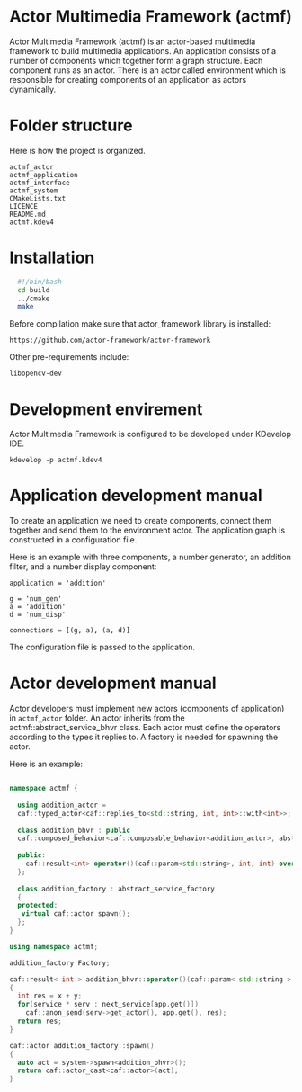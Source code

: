Actor Multimedia Framework (actmf)
===============================

Actor Multimedia Framework (actmf) is an actor-based multimedia framework to build multimedia applications. An application consists of a number of components which together form a graph structure. Each component runs as an actor. There is an actor called environment which is responsible for creating components of an application as actors dynamically.


Folder structure
===================

Here is how the project is organized.

	actmf_actor
	actmf_application
	actmf_interface
	actmf_system
	CMakeLists.txt
	LICENCE
	README.md
	actmf.kdev4

Installation
===============
```bash
  #!/bin/bash
  cd build
  ../cmake
  make
```
Before compilation make sure that actor_framework library is installed:

	https://github.com/actor-framework/actor-framework

Other pre-requirements include:

	libopencv-dev

Development envirement
======================
Actor Multimedia Framework is configured to be developed under KDevelop IDE.
	
	kdevelop -p actmf.kdev4

Application development manual
===========

To create an application we need to create components, connect them together and send them to the environment actor. The application graph is constructed in a configuration file.

Here is an example with three components, a number generator, an addition filter, and a number display component:

	application = 'addition'

	g = 'num_gen'
	a = 'addition'
	d = 'num_disp'

	connections = [(g, a), (a, d)]
	
The configuration file is passed to the application.


Actor development manual
=======================

Actor developers must implement new actors (components of application) in ```actmf_actor``` folder. An actor inherits from the actmf::abstract_service_bhvr class. Each actor must define the operators according to the types it replies to. A factory is needed for spawning the actor.

Here is an example:

```c++

namespace actmf {
  
  using addition_actor = 
  caf::typed_actor<caf::replies_to<std::string, int, int>::with<int>>;
  
  class addition_bhvr : public
  caf::composed_behavior<caf::composable_behavior<addition_actor>, abstract_service_bhvr> {
  
  public:
    caf::result<int> operator()(caf::param<std::string>, int, int) override;  
  };
  
  class addition_factory : abstract_service_factory
  {
  protected:
   virtual caf::actor spawn();
  };
}

using namespace actmf;

addition_factory Factory;

caf::result< int > addition_bhvr::operator()(caf::param< std::string > app, int x, int y)
{
  int res = x + y;
  for(service * serv : next_service[app.get()])
    caf::anon_send(serv->get_actor(), app.get(), res);
  return res;
}

caf::actor addition_factory::spawn()
{
  auto act = system->spawn<addition_bhvr>();
  return caf::actor_cast<caf::actor>(act);
}
```
